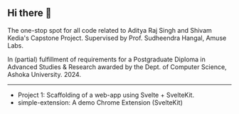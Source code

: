 ## Hi there 👋

<!--

**Here are some ideas to get you started:**

🙋‍♀️ A short introduction - what is your organization all about?
🌈 Contribution guidelines - how can the community get involved?
👩‍💻 Useful resources - where can the community find your docs? Is there anything else the community should know?
🍿 Fun facts - what does your team eat for breakfast?
🧙 Remember, you can do mighty things with the power of [Markdown](https://docs.github.com/github/writing-on-github/getting-started-with-writing-and-formatting-on-github/basic-writing-and-formatting-syntax)
-->

The one-stop spot for all code related to Aditya Raj Singh and Shivam Kedia's Capstone Project. 
Supervised by Prof. Sudheendra Hangal, Amuse Labs.

In (partial) fulfillment of requirements for a Postgraduate Diploma in Advanced Studies & Research awarded by the Dept. of Computer Science, Ashoka University. 2024.

---

+ Project 1: Scaffolding of a web-app using Svelte + SvelteKit.
+ simple-extension: A demo Chrome Extension (SvelteKit)
